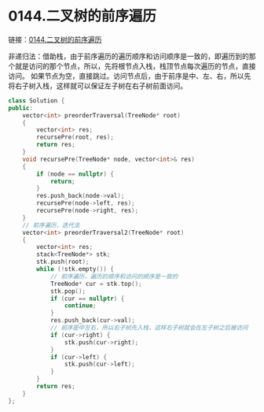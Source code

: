# 0144.二叉树的前序遍历

链接：[0144.二叉树的前序遍历](https://leetcode.cn/problems/binary-tree-preorder-traversal/)

非递归法：借助栈，由于前序遍历的遍历顺序和访问顺序是一致的，即遍历到的那个就是访问的那个节点，所以，先将根节点入栈，栈顶节点每次遍历的节点，直接访问。
如果节点为空，直接跳过。访问节点后，由于前序是中、左、右，所以先将右子树入栈，这样就可以保证左子树在右子树前面访问。

```c++
class Solution {
public:
    vector<int> preorderTraversal(TreeNode* root)
    {
        vector<int> res;
        recursePre(root, res);
        return res;
    }
    void recursePre(TreeNode* node, vector<int>& res)
    {
        if (node == nullptr) {
            return;
        }
        res.push_back(node->val);
        recursePre(node->left, res);
        recursePre(node->right, res);
    }
    // 前序遍历，迭代法
    vector<int> preorderTraversal2(TreeNode* root)
    {
        vector<int> res;
        stack<TreeNode*> stk;
        stk.push(root);
        while (!stk.empty()) {
            // 前序遍历，遍历的顺序和访问的顺序是一致的
            TreeNode* cur = stk.top();
            stk.pop();
            if (cur == nullptr) {
                continue;
            }
            res.push_back(cur->val);
            // 前序是中左右，所以右子树先入栈，这样右子树就会在左子树之后被访问
            if (cur->right) {
                stk.push(cur->right);
            }
            if (cur->left) {
                stk.push(cur->left);
            }
        }
        return res;
    }
};

```
